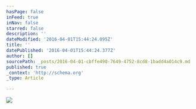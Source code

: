 ```yaml
---
hasPage: false
inFeed: true
inNav: false
starred: false
description: ''
dateModified: '2016-04-01T15:44:24.095Z'
title: ''
datePublished: '2016-04-01T15:44:24.377Z'
author: []
sourcePath: _posts/2016-04-01-cbffe490-7649-4752-8cd8-1badd4a014c9.md
published: true
_context: 'http://schema.org'
_type: Article

---
```

![](https://the-grid-user-content.s3-us-west-2.amazonaws.com/0df59f87-bab8-4391-8e8c-3a4ed53651e6.jpg)